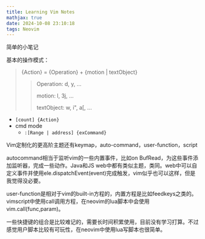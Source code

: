 ```yaml
---
title: Learning Vim Notes
mathjax: true
date: 2024-10-08 23:10:18
tags: Neovim
---
```


简单的小笔记

<!--more-->

基本的操作模式：

>{Action} = {Operation} + {motion | textObject}
>
>>Operation: d, y, ...
>>
>>motion: l, 3j, ...
>>
>>textObject: w, i", a[, ...
	
- `[count] {Action}`
- cmd mode
	- `:[Range | address] {exCommand}`


Vim定制化的更高阶主题还有keymap，auto-command，user-function，script

autocommand相当于监听vim的一些内置事件，比如on BufRead，为这些事件添加监听器，完成一些动作。Java和JS web中都有类似主题，类同。web中可以自定义事件并使用ele.dispatchEvent(event)完成触发，vim似乎也可以这样，但是我觉得没必要。

user-function是相对于vim的built-in方程的，内置方程是比如feedkeys之类的。vimscript中使用call调用方程，在neovim的lua脚本中会使用vim.call(func,param)。

一些快捷键的组合是比较难记的，需要长时间积累使用，目前没有学习打算。不过感觉用户脚本比较有可玩性，在neovim中使用lua写脚本也很简单。
